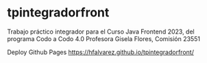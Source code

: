 # tpintegradorfront
Trabajo práctico integrador para el Curso Java Frontend 2023, del programa Codo a Codo 4.0 
Profesora Gisela Flores, Comisión 23551

Deploy Github Pages https://hfalvarez.github.io/tpintegradorfront/
